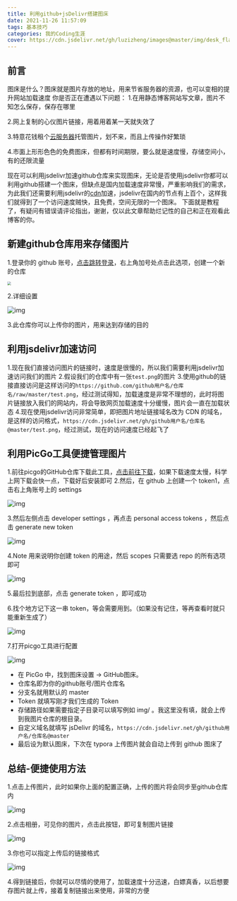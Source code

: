 ```yaml
---
title: 利用github+jsDelivr搭建图床
date: 2021-11-26 11:57:09
tags: 基本技巧
categories: 我的Coding生涯
cover: https://cdn.jsdelivr.net/gh/luzizheng/images@master/img/desk_flat.jpeg
---
```


## 前言

图床是什么？图床就是图片存放的地址，用来节省服务器的资源，也可以变相的提升网站加载速度 你是否正在遭遇以下问题： 
1.在用静态博客网站写文章，图片不知怎么保存，保存在哪里 

2.网上复制的心仪图片链接，用着用着某一天就失效了 

3.特意花钱租个[云服务器](https://cloud.tencent.com/product/cvm?from=10680)托管图片，划不来，而且上传操作好繁琐 

4.市面上形形色色的免费图床，但都有时间期限，要么就是速度慢，存储空间小，有的还限流量 



现在可以利用jsdelivr加速github仓库来实现图床，无论是否使用jsdelivr你都可以利用github搭建一个图床，但缺点是国内加载速度非常慢，严重影响我们的需求，为此我们还需要利用jsdelivr的[cdn](https://cloud.tencent.com/product/cdn?from=10680)加速，jsdelivr在国内的节点有上百个，这样我们就得到了一个访问速度贼快，且免费，空间无限的一个图床。 下面就是教程了，有疑问有错误请评论指出，谢谢，仅以此文章帮助烂记性的自己和正在观看此博客的你。

## 新建github仓库用来存储图片

1.登录你的 github 账号，[点击跳转登录](https://github.com/)，右上角加号处点击此选项，创建一个新的仓库



<img src="https://cdn.jsdelivr.net/gh/luzizheng/images@master/img/dd3d43b810fa006d148b835e8493ba33.jpeg" style="zoom:50%;" />

2.详细设置



![img](https://cdn.jsdelivr.net/gh/luzizheng/images@master/img/468826bf45623c300e6eecad9a936b67.png)



3.此仓库你可以上传你的图片，用来达到存储的目的

## 利用jsdelivr加速访问

1.现在我们直接访问图片的链接时，速度是很慢的，所以我们需要利用jsdelivr加速访问我们的图片 2.假设我们的仓库中有一张`test.png`的图片 3.使用github的链接直接访问是这样访问的`https://github.com/github用户名/仓库名/raw/master/test.png`，经过测试得知，加载速度是非常不理想的，此时将图片链接放入我们的网站内，将会导致网页加载速度十分缓慢，图片会一直在加载状态 4.现在使用jsdelivr访问非常简单，即把图片地址链接域名改为 CDN 的域名，是这样的访问格式，`https://cdn.jsdelivr.net/gh/github用户名/仓库名@master/test.png`，经过测试，现在的访问速度已经起飞了

## 利用PicGo工具便捷管理图片

1.前往picgo的GitHub仓库下载此工具，[点击前往下载](https://github.com/Molunerfinn/PicGo)，如果下载速度太慢，科学上网下载会快一点，下载好后安装即可 2.然后，在 github 上创建一个 token1，点击右上角账号上的 settings

![img](https://cdn.jsdelivr.net/gh/luzizheng/images@master/img/1c2528d2a8e6e9a58a51a91e2c5207dd.png)



3.然后左侧点击 developer settings ，再点击 personal access tokens ，然后点击 generate new token



![img](https://cdn.jsdelivr.net/gh/luzizheng/images@master/img/ff87b08f8c2f7a2b534880240adfef91.png)

4.Note 用来说明你创建 token 的用途，然后 scopes 只需要选 repo 的所有选项即可



![img](https://cdn.jsdelivr.net/gh/luzizheng/images@master/img/455006a56bbea4bd48e3a976cca31762.png)



5.最后拉到底部，点击 generate token ，即可成功 



6.找个地方记下这一串 token，等会需要用到。（如果没有记住，等再查看时就只能重新生成了）

![img](https://cdn.jsdelivr.net/gh/luzizheng/images@master/img/78b68fca4d052b832cb2d74e28680423.png)



7.打开picgo工具进行配置



![img](https://cdn.jsdelivr.net/gh/luzizheng/images@master/img/81e2217a93f056042a1ffa82b36fc945.jpeg)

- 在 PicGo 中，找到图床设置 -> GitHub图床。
- 仓库名即为你的github账号/图片仓库名
- 分支名就用默认的 master
- Token 就填写刚才我们生成的 Token
- 存储路径如果需要指定子目录可以填写例如 img/ 。我这里没有填，就会上传到我图片仓库的根目录。
- 自定义域名就填写 jsDelivr 的域名，`https://cdn.jsdelivr.net/gh/github用户名/仓库名@master`
- 最后设为默认图床，下次在 typora 上传图片就会自动上传到 github 图床了

## 总结-便捷使用方法

1.点击上传图片，此时如果你上面的配置正确，上传的图片将会同步至github仓库内

![img](https://cdn.jsdelivr.net/gh/luzizheng/images@master/img/f8b6d564267ba617d49216d602a842c3.jpeg)

2.点击相册，可见你的图片，点击此按钮，即可复制图片链接

![img](https://cdn.jsdelivr.net/gh/luzizheng/images@master/img/dbbd49a6d24bc6f6cc4edbef951847d4.jpeg)

3.你也可以指定上传后的链接格式

![img](https://cdn.jsdelivr.net/gh/luzizheng/images@master/img/4466c69df1bb036fa3a8508ac66b4a5a.jpeg)

4.得到链接后，你就可以尽情的使用了，加载速度十分迅速，白嫖真香，以后想要存图片就上传，接着复制链接出来使用，非常的方便